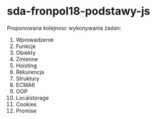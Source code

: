 # sda-fronpol18-podstawy-js

Proponowana kolejnosc wykonywania zadan:

1. Wprowadzenie
2. Funkcje
3. Obiekty
4. Zmienne
5. Hoisting
6. Rekurencja
7. Struktury
8. ECMA6
9. OOP
10. Localstorage
11. Cookies
12. Promise